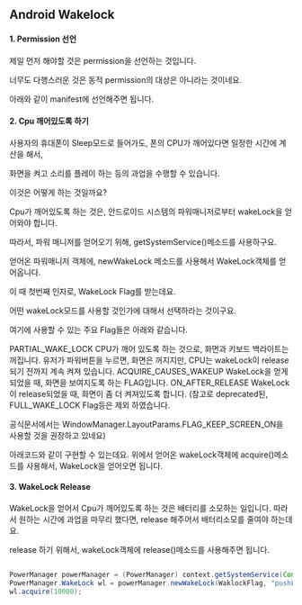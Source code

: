 ## Android Wakelock

#### 1. Permission 선언

제일 먼저 해야할 것은 permission을 선언하는 것입니다.

너무도 다행스러운 것은 동적 permission의 대상은 아니라는 것이네요.

아래와 같이 manifest에 선언해주면 됩니다.


#### 2. Cpu 깨어있도록 하기

사용자의 휴대폰이 Sleep모드로 들어가도, 폰의 CPU가 깨어있다면 일정한 시간에 계산을 해서,

화면을 켜고 소리를 플레이 하는 등의 과업을 수행할 수 있습니다.

이것은 어떻게 하는 것일까요?

Cpu가 깨어있도록 하는 것은,  안드로이드 시스템의 파워매니저로부터 wakeLock을 얻어와야 합니다.

따라서, 파워 매니저를 얻어오기 위해,  getSystemService()메소드를 사용하구요.

얻어온 파워매니저 객체에, newWakeLock 메소드를 사용해서 WakeLock객체를 얻어옵니다.

이 때 첫번째 인자로, WakeLock Flag를 받는데요.

어떤 wakeLock모드를 사용할 것인가에 대해서 선택하라는 것이구요.

여기에 사용할 수 있는 주요 Flag들은  아래와 같습니다.

PARTIAL_WAKE_LOCK 
CPU가 깨어 있도록 하는 것으로, 화면과 키보드 백라이트는 꺼집니다.
유저가 파워버튼을 누르면, 화면은 꺼지지만, CPU는 wakeLock이 release되기 전까지 계속 켜져 있습니다.
ACQUIRE_CAUSES_WAKEUP
WakeLock을 얻게 되었을 때, 화면을 보여지도록 하는 FLAG입니다.
ON_AFTER_RELEASE
WakeLock이 release되었을 때, 화면이 좀 더 켜져있도록 합니다.
(참고로 deprecated된, FULL_WAKE_LOCK Flag등은 제외 하였습니다.

공식문서에서는 WindowManager.LayoutParams.FLAG_KEEP_SCREEN_ON을 사용할 것을 권장하고 있네요)



아래코드와 같이 구현할 수 있는데요. 위에서 얻어온 wakeLock객체에 acquire()메소드를 사용해서, WakeLock을 얻어오면 됩니다.

#### 3. WakeLock Release


WakeLock을 얻어서  Cpu가 깨어있도록 하는 것은 배터리를 소모하는 일입니다.
따라서 원하는 시간에 과업을 마무리 했다면, release 해주어서 배터리소모를 줄여야 하는데요.

release 하기 위해서, wakeLock객체에 release()메소드를 사용해주면 됩니다.


```java

PowerManager powerManager = (PowerManager) context.getSystemService(Context.POWER_SERVICE);
PowerManager.WakeLock wl = powerManager.newWakeLock(WaklockFlag, "pushLibrary tag");
wl.acquire(10000);
```